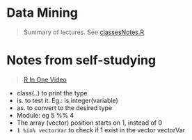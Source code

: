 # Data Mining
> Summary of lectures. See [classesNotes.R](./classesNotes.R)

# Notes from self-studying
> [R In One Video](https://www.youtube.com/watch?v=s3FozVfd7q4)

- class(..) to print the type
- is.<type> to test it. Eg.: is.integer(variable)
- as.<type> to convert to the desired type
- Module: eg 5 %% 4
- The array (vector) position starts on 1, instead of 0
- `1 %in% vectorVar` to check if 1 exist in the vector vectorVar
